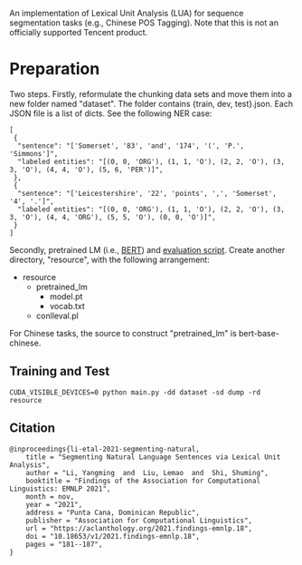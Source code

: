 An implementation of Lexical Unit Analysis (LUA) for sequence segmentation tasks (e.g., Chinese POS Tagging). Note that this is not an officially supported Tencent product.

# Preparation

Two steps. Firstly, reformulate the chunking data sets and move them into a new folder named "dataset". The folder contains {train, dev, test}.json. 
Each JSON file is a list of dicts. See the following NER case:
```
[ 
 {
  "sentence": "['Somerset', '83', 'and', '174', '(', 'P.', 'Simmons']",
  "labeled entities": "[(0, 0, 'ORG'), (1, 1, 'O'), (2, 2, 'O'), (3, 3, 'O'), (4, 4, 'O'), (5, 6, 'PER')]",
 },
 {
  "sentence": "['Leicestershire', '22', 'points', ',', 'Somerset', '4', '.']",
  "labeled entities": "[(0, 0, 'ORG'), (1, 1, 'O'), (2, 2, 'O'), (3, 3, 'O'), (4, 4, 'ORG'), (5, 5, 'O'), (0, 0, 'O')]",
 }
]
```

Secondly, pretrained LM (i.e., [BERT](https://www.aclweb.org/anthology/N19-1423/)) and [evaluation script](https://www.clips.uantwerpen.be/conll2000/chunking/conlleval.txt). 
Create another directory, "resource", with the following arrangement:
- resource
    - pretrained_lm
        - model.pt
        - vocab.txt
    - conlleval.pl

For Chinese tasks, the source to construct "pretrained_lm" is bert-base-chinese.

## Training and Test
```
CUDA_VISIBLE_DEVICES=0 python main.py -dd dataset -sd dump -rd resource
```

## Citation
```
@inproceedings{li-etal-2021-segmenting-natural,
    title = "Segmenting Natural Language Sentences via Lexical Unit Analysis",
    author = "Li, Yangming  and  Liu, Lemao  and  Shi, Shuming",
    booktitle = "Findings of the Association for Computational Linguistics: EMNLP 2021",
    month = nov,
    year = "2021",
    address = "Punta Cana, Dominican Republic",
    publisher = "Association for Computational Linguistics",
    url = "https://aclanthology.org/2021.findings-emnlp.18",
    doi = "10.18653/v1/2021.findings-emnlp.18",
    pages = "181--187",
}
```
